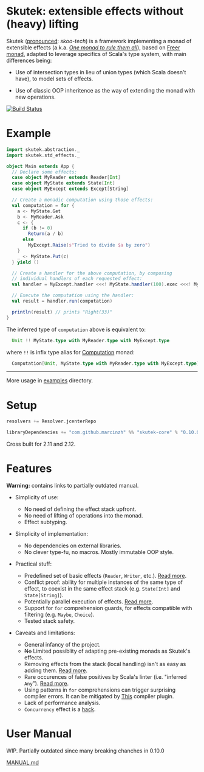 
# Skutek: extensible effects without (heavy) lifting

Skutek ([pronounced](https://translate.google.com/#pl/en/skutek): *skoo-tech*) is a framework implementing a monad of extensible effects 
(a.k.a. [*One monad to rule them all*](https://www.youtube.com/watch?v=KGJLeHhsZBo)), based on [Freer monad](http://okmij.org/ftp/Haskell/extensible/more.pdf), adapted to leverage specifics of Scala's type system, with main differences being:

- Use of intersection types in lieu of union types (which Scala doesn't have), to model sets of effects.

- Use of classic OOP inheritence as the way of extending the monad with new operations.

[![Build Status](https://travis-ci.org/marcinzh/skutek.svg?branch=master)](https://travis-ci.org/marcinzh/skutek)

# Example
```scala
import skutek.abstraction._
import skutek.std_effects._

object Main extends App {
  // Declare some effects:
  case object MyReader extends Reader[Int]
  case object MyState extends State[Int]
  case object MyExcept extends Except[String]

  // Create a monadic computation using those effects:
  val computation = for {
    a <- MyState.Get
    b <- MyReader.Ask
    c <- {
      if (b != 0) 
        Return(a / b)
      else 
        MyExcept.Raise(s"Tried to divide $a by zero")
    }
    _ <- MyState.Put(c)
  } yield ()

  // Create a handler for the above computation, by composing
  // individual handlers of each requested effect:
  val handler = MyExcept.handler <<<! MyState.handler(100).exec <<<! MyReader.handler(3)

  // Execute the computation using the handler:
  val result = handler.run(computation)

  println(result) // prints "Right(33)"
}
```

The inferred type of `computation` above is equivalent to:
```scala
  Unit !! MyState.type with MyReader.type with MyExcept.type
```
where `!!` is infix type alias for [Computation](./core/src/main/scala/skutek/Computation.scala) monad:
```scala
  Computation[Unit, MyState.type with MyReader.type with MyExcept.type]
```

---

More usage in [examples](./examples/src/main/scala/skutek_examples) directory.

# Setup

```scala
resolvers += Resolver.jcenterRepo

libraryDependencies += "com.github.marcinzh" %% "skutek-core" % "0.10.0"
```
Cross built for 2.11 and 2.12.

# Features

  **Warning:** contains links to partially outdated manual.

- Simplicity of use:
    - No need of defining the effect stack upfront. 
    - No need of lifting of operations into the monad.
    - Effect subtyping.
    
- Simplicity of implementation:
    - No dependencies on external libraries.
    - No clever type-fu, no macros. Mostly immutable OOP style.
     
- Practical stuff:
    - Predefined set of basic effects (`Reader`, `Writer`, etc.). [Read more](MANUAL.md#part-ii---predefined-effects).
    - Conflict proof: ability for multiple instances of the same type of effect, to coexist in the same effect stack (e.g. `State[Int]` and `State[String]`).
    - Potentially parallel execution of effects. [Read more](MANUAL.md#parallellism).
    - Support for `for` comprehension guards, for effects compatible with filtering (e.g. `Maybe`, `Choice`).
    - Tested stack safety.    
    
- Caveats and limitations:
    - General infancy of the project.
    - ~~No~~ Limited possiblity of adapting pre-existing monads as Skutek's effects.
    - Removing effects from the stack (local handling) isn't as easy as adding them. [Read more](MANUAL.md#62-local-handling).
    - Rare occurences of false positives by Scala's linter (i.e. "inferred `Any`"). [Read more](MANUAL.md#32-caveats).
    - Using patterns in `for` comprehensions can trigger surprising compiler errors. It can be mitigated by [This](https://github.com/oleg-py/better-monadic-for) compiler plugin.
    - Lack of performance analysis.
    - `Concurrency` effect is a [hack](MANUAL.md#warning).


# User Manual

  WIP. Partially outdated since many breaking chanches in 0.10.0

  [MANUAL.md](MANUAL.md)
